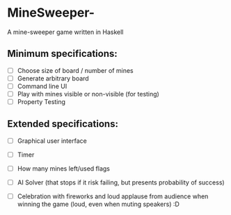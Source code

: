 # MineSweeper-
A mine-sweeper game written in Haskell

## Minimum specifications:
 - [ ] Choose size of board / number of mines
 - [ ] Generate arbitrary board
 - [ ] Command line UI
 - [ ] Play with mines visible or non-visible (for testing)
 - [ ] Property Testing

## Extended specifications: 
 - [ ] Graphical user interface
 - [ ] Timer
 - [ ] How many mines left/used flags
 - [ ] AI Solver (that stops if it risk failing, but presents probability of success)
 - [ ] Celebration with fireworks and loud applause from audience when winning the game (loud, even when muting speakers) :D

